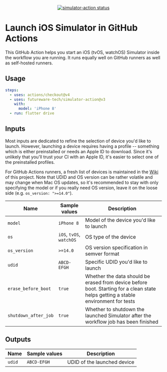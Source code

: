 <p align="center">
  <a href="https://github.com/futureware-tech/simulator-action/actions"><img alt="simulator-action status" src="https://github.com/futureware-tech/simulator-action/workflows/build-test/badge.svg"></a>
</p>

# Launch iOS Simulator in GitHub Actions

This GitHub Action helps you start an iOS (tvOS, watchOS) Simulator inside the
workflow you are running. It runs equally well on GitHub runners as well as
self-hosted runners.

## Usage

```yaml
steps:
  - uses: actions/checkout@v4
  - uses: futureware-tech/simulator-action@v3
    with:
      model: 'iPhone 8'
  - run: flutter drive
```

## Inputs

Most inputs are dedicated to refine the selection of device you'd like to
launch. However, launching a device requires having a profile -- something which
is either preinstalled or needs an Apple ID to download. Since it's unlikely
that you'll trust your CI with an Apple ID, it's easier to select one of the
preinstalled profiles.

For GitHub Actions runners, a fresh list of devices is maintained in the
[Wiki](https://github.com/futureware-tech/simulator-action/wiki) of this
project. Note that UDID and OS version can be rather volatile and may change
when Mac OS updates, so it's recommended to stay with only specifying the model
or if you really need OS version, leave it on the loose side (e.g.
`os_version: ">=14.0"`).

| Name                 | Sample values            | Description                                                                                                                        |
| -------------------- | ------------------------ | ---------------------------------------------------------------------------------------------------------------------------------- |
| `model`              | `iPhone 8`               | Model of the device you'd like to launch                                                                                           |
| `os`                 | `iOS`, `tvOS`, `watchOS` | OS type of the device                                                                                                              |
| `os_version`         | `>=14.0`                 | OS version specification in semver format                                                                                          |
| `udid`               | `ABCD-EFGH`              | Specific UDID you'd like to launch                                                                                                 |
| `erase_before_boot`  | `true`                   | Whether the data should be erased from device before boot. Starting for a clean state helps getting a stable environment for tests |
| `shutdown_after_job` | `true`                   | Whether to shutdown the launched Simulator after the workflow job has been finished                                                |

## Outputs

| Name   | Sample values | Description                 |
| ------ | ------------- | --------------------------- |
| `udid` | `ABCD-EFGH`   | UDID of the launched device |
